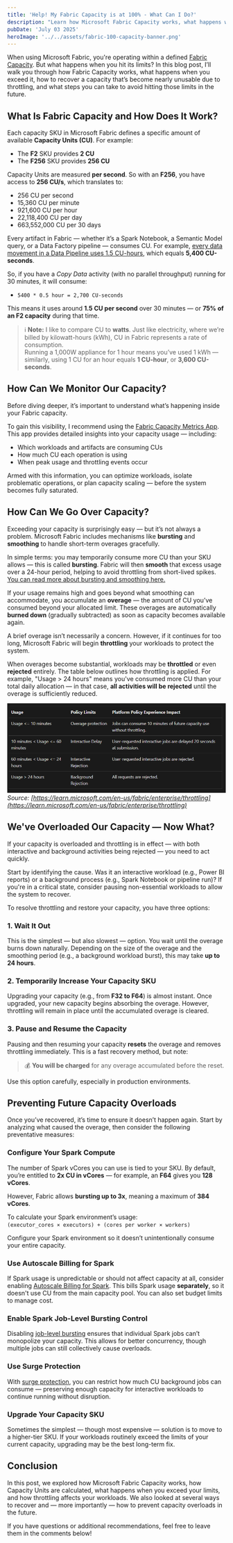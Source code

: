 ```yaml
---
title: 'Help! My Fabric Capacity is at 100% - What Can I Do?'
description: "Learn how Microsoft Fabric Capacity works, what happens when you exceed it, how to recover from throttling, and best practices to avoid overages using Spark tuning, surge protection, and autoscale billing."
pubDate: 'July 03 2025'
heroImage: '../../assets/fabric-100-capacity-banner.png'
---
```


When using Microsoft Fabric, you're operating within a defined [Fabric Capacity](https://learn.microsoft.com/en-us/fabric/enterprise/licenses#capacity). But what happens when you hit its limits? In this blog post, I’ll walk you through how Fabric Capacity works, what happens when you exceed it, how to recover a capacity that’s become nearly unusable due to throttling, and what steps you can take to avoid hitting those limits in the future.

## What Is Fabric Capacity and How Does It Work?

Each capacity SKU in Microsoft Fabric defines a specific amount of available **Capacity Units (CU)**. For example:

- The **F2** SKU provides **2 CU**
- The **F256** SKU provides **256 CU**

Capacity Units are measured **per second**. So with an **F256**, you have access to **256 CU/s**, which translates to:

- 256 CU per second  
- 15,360 CU per minute  
- 921,600 CU per hour  
- 22,118,400 CU per day  
- 663,552,000 CU per 30 days  

Every artifact in Fabric — whether it’s a Spark Notebook, a Semantic Model query, or a Data Factory pipeline — consumes CU. For example, [every data movement in a Data Pipeline uses 1.5 CU-hours](https://learn.microsoft.com/en-us/fabric/data-factory/pricing-pipelines), which equals **5,400 CU-seconds**.

So, if you have a *Copy Data* activity (with no parallel throughput) running for 30 minutes, it will consume:

- `5400 * 0.5 hour = 2,700 CU-seconds`

This means it uses around **1.5 CU per second** over 30 minutes — or **75% of an F2 capacity** during that time.

> ℹ️ **Note:** I like to compare CU to **watts**. Just like electricity, where we’re billed by kilowatt-hours (kWh), CU in Fabric represents a rate of consumption.  
> Running a 1,000W appliance for 1 hour means you’ve used 1 kWh — similarly, using 1 CU for an hour equals **1 CU-hour**, or **3,600 CU-seconds**.

## How Can We Monitor Our Capacity?

Before diving deeper, it’s important to understand what’s happening inside your Fabric capacity.

To gain this visibility, I recommend using the [Fabric Capacity Metrics App](https://learn.microsoft.com/en-us/fabric/enterprise/metrics-app). This app provides detailed insights into your capacity usage — including:

- Which workloads and artifacts are consuming CUs  
- How much CU each operation is using  
- When peak usage and throttling events occur

Armed with this information, you can optimize workloads, isolate problematic operations, or plan capacity scaling — before the system becomes fully saturated.

## How Can We Go Over Capacity?

Exceeding your capacity is surprisingly easy — but it’s not always a problem. Microsoft Fabric includes mechanisms like **bursting** and **smoothing** to handle short-term overages gracefully.

In simple terms: you may temporarily consume more CU than your SKU allows — this is called **bursting**. Fabric will then **smooth** that excess usage over a 24-hour period, helping to avoid throttling from short-lived spikes.  
[You can read more about bursting and smoothing here.](https://learn.microsoft.com/en-us/fabric/enterprise/throttling#bursting)

If your usage remains high and goes beyond what smoothing can accommodate, you accumulate an **overage** — the amount of CU you’ve consumed beyond your allocated limit. These overages are automatically **burned down** (gradually subtracted) as soon as capacity becomes available again.

A brief overage isn’t necessarily a concern. However, if it continues for too long, Microsoft Fabric will begin **throttling** your workloads to protect the system.

When overages become substantial, workloads may be **throttled** or even **rejected** entirely. The table below outlines how throttling is applied. For example, "Usage > 24 hours" means you've consumed more CU than your total daily allocation — in that case, **all activities will be rejected** until the overage is sufficiently reduced.

![Overage Protection](../../assets/overageprotection.png)  
*Source: [https://learn.microsoft.com/en-us/fabric/enterprise/throttling](https://learn.microsoft.com/en-us/fabric/enterprise/throttling)*

## We've Overloaded Our Capacity — Now What?

If your capacity is overloaded and throttling is in effect — with both interactive and background activities being rejected — you need to act quickly.

Start by identifying the cause. Was it an interactive workload (e.g., Power BI reports) or a background process (e.g., Spark Notebook or pipeline run)? If you're in a critical state, consider pausing non-essential workloads to allow the system to recover.

To resolve throttling and restore your capacity, you have three options:

### 1. **Wait It Out**

This is the simplest — but also slowest — option. You wait until the overage burns down naturally. Depending on the size of the overage and the smoothing period (e.g., a background workload burst), this may take **up to 24 hours**.

### 2. **Temporarily Increase Your Capacity SKU**

Upgrading your capacity (e.g., from **F32 to F64**) is almost instant. Once upgraded, your new capacity begins absorbing the overage. However, throttling will remain in place until the accumulated overage is cleared.

### 3. **Pause and Resume the Capacity**

Pausing and then resuming your capacity **resets** the overage and removes throttling immediately. This is a fast recovery method, but note:  
> 💰 **You will be charged** for any overage accumulated before the reset.

Use this option carefully, especially in production environments.

## Preventing Future Capacity Overloads

Once you’ve recovered, it’s time to ensure it doesn’t happen again. Start by analyzing what caused the overage, then consider the following preventative measures:

### Configure Your Spark Compute

The number of Spark vCores you can use is tied to your SKU. By default, you’re entitled to **2x CU in vCores** — for example, an **F64** gives you **128 vCores**.

However, Fabric allows **bursting up to 3x**, meaning a maximum of **384 vCores**.

To calculate your Spark environment’s usage:  
`(executor_cores × executors) + (cores per worker × workers)`

Configure your Spark environment so it doesn’t unintentionally consume your entire capacity.

### Use Autoscale Billing for Spark

If Spark usage is unpredictable or should not affect capacity at all, consider enabling [Autoscale Billing for Spark](https://learn.microsoft.com/en-us/fabric/data-engineering/autoscale-billing-for-spark-overview). This bills Spark usage **separately**, so it doesn't use CU from the main capacity pool. You can also set budget limits to manage cost.

### Enable Spark Job-Level Bursting Control

Disabling [job-level bursting](https://learn.microsoft.com/en-us/fabric/data-engineering/spark-job-concurrency-and-queueing) ensures that individual Spark jobs can’t monopolize your capacity. This allows for better concurrency, though multiple jobs can still collectively cause overloads.

### Use Surge Protection

With [surge protection](https://learn.microsoft.com/en-us/fabric/enterprise/surge-protection), you can restrict how much CU background jobs can consume — preserving enough capacity for interactive workloads to continue running without disruption.

### Upgrade Your Capacity SKU

Sometimes the simplest — though most expensive — solution is to move to a higher-tier SKU. If your workloads routinely exceed the limits of your current capacity, upgrading may be the best long-term fix.

## Conclusion

In this post, we explored how Microsoft Fabric Capacity works, how Capacity Units are calculated, what happens when you exceed your limits, and how throttling affects your workloads. We also looked at several ways to recover and — more importantly — how to prevent capacity overloads in the future.

If you have questions or additional recommendations, feel free to leave them in the comments below!

